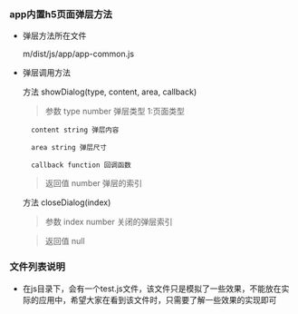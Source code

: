 ### app内置h5页面弹层方法

* 弹层方法所在文件

    m/dist/js/app/app-common.js

* 弹层调用方法

    方法 showDialog(type, content, area, callback)

    > 参数 type number 弹层类型 1:页面类型

        content string 弹层内容

        area string 弹层尺寸

        callback function 回调函数

    > 返回值 number 弹层的索引

    方法 closeDialog(index)

    > 参数 index number 关闭的弹层索引

    > 返回值 null

### 文件列表说明

* 在js目录下，会有一个test.js文件，该文件只是模拟了一些效果，不能放在实际的应用中，希望大家在看到该文件时，只需要了解一些效果的实现即可